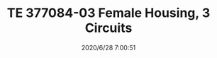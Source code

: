 ﻿---
layout: post 
title: TE 377084-03 Female Housing, 3 Circuits
tags: 
categories: housing-terminal
overview: TE 1-9887001-1 Female Housing, 3 Circuits
series: 
part_number: 377084-03
thumb_img: static/202006/364-thumb-20200628150124.jpg
small_img: static/202006/364-20200628150124.jpg
date: 2020/6/28 7:00:51
---



